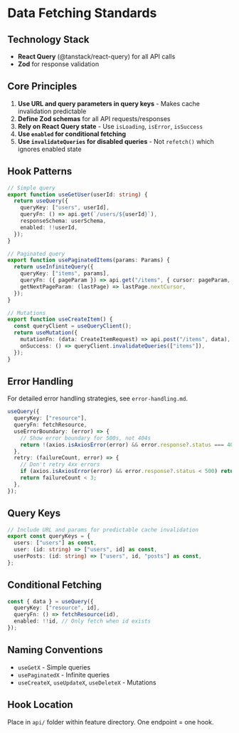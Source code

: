 # Data Fetching Standards

## Technology Stack

- **React Query** (@tanstack/react-query) for all API calls
- **Zod** for response validation

## Core Principles

1. **Use URL and query parameters in query keys** - Makes cache invalidation predictable
2. **Define Zod schemas** for all API requests/responses
3. **Rely on React Query state** - Use `isLoading`, `isError`, `isSuccess`
4. **Use `enabled` for conditional fetching**
5. **Use `invalidateQueries` for disabled queries** - Not `refetch()` which ignores enabled state

## Hook Patterns

```typescript
// Simple query
export function useGetUser(userId: string) {
  return useQuery({
    queryKey: ["users", userId],
    queryFn: () => api.get(`/users/${userId}`),
    responseSchema: userSchema,
    enabled: !!userId,
  });
}

// Paginated query
export function usePaginatedItems(params: Params) {
  return useInfiniteQuery({
    queryKey: ["items", params],
    queryFn: ({ pageParam }) => api.get("/items", { cursor: pageParam, ...params }),
    getNextPageParam: (lastPage) => lastPage.nextCursor,
  });
}

// Mutations
export function useCreateItem() {
  const queryClient = useQueryClient();
  return useMutation({
    mutationFn: (data: CreateItemRequest) => api.post("/items", data),
    onSuccess: () => queryClient.invalidateQueries(["items"]),
  });
}
```

## Error Handling

For detailed error handling strategies, see `error-handling.md`.

```typescript
useQuery({
  queryKey: ["resource"],
  queryFn: fetchResource,
  useErrorBoundary: (error) => {
    // Show error boundary for 500s, not 404s
    return !(axios.isAxiosError(error) && error.response?.status === 404);
  },
  retry: (failureCount, error) => {
    // Don't retry 4xx errors
    if (axios.isAxiosError(error) && error.response?.status < 500) return false;
    return failureCount < 3;
  },
});
```

## Query Keys

```typescript
// Include URL and params for predictable cache invalidation
export const queryKeys = {
  users: ["users"] as const,
  user: (id: string) => ["users", id] as const,
  userPosts: (id: string) => ["users", id, "posts"] as const,
};
```

## Conditional Fetching

```typescript
const { data } = useQuery({
  queryKey: ["resource", id],
  queryFn: () => fetchResource(id),
  enabled: !!id, // Only fetch when id exists
});
```

## Naming Conventions

- `useGetX` - Simple queries
- `usePaginatedX` - Infinite queries
- `useCreateX`, `useUpdateX`, `useDeleteX` - Mutations

## Hook Location

Place in `api/` folder within feature directory. One endpoint = one hook.
